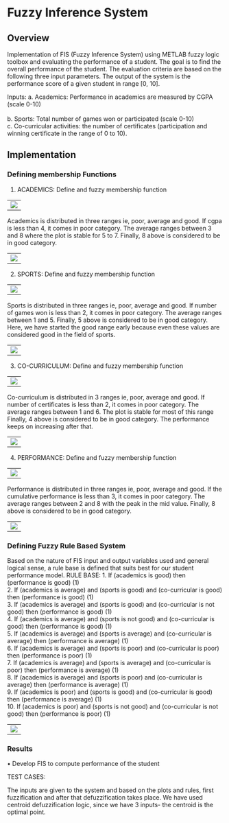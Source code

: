 # Fuzzy Inference System

## Overview

Implementation of FIS (Fuzzy Inference System) using METLAB fuzzy logic toolbox and evaluating the performance of a student. The goal is to find the overall performance of the student. The evaluation criteria are based on the following three input parameters. The output of the system is the performance score of a given student in range [0, 10].  
 
Inputs: 
	a. Academics: Performance in academics are measured by CGPA (scale 0-10)<br/>  
	b. Sports: Total number of games won or participated (scale 0-10)<br/> 
	c. Co-curricular activities: the number of certificates (participation and winning certificate in the range of 0 to 10).<br/>   
 
## Implementation  

### Defining membership Functions

1. ACADEMICS: Define and fuzzy membership function 
	  
  <table>
    <tr>
     <td><img src="https://github.com/tatae3012/Prolog/blob/master/Fuzzy%20Inference%20System/ScreenShots/1.jpg"></td>
    </tr>
  </table>
  
Academics is distributed in three ranges ie, poor, average and good. If cgpa is less than 4, it comes in poor category. The average ranges between 3 and 8 where the plot is stable for 5 to 7.  Finally, 8 above is considered to be in good category. 

  <table>
    <tr>
     <td><img src="https://github.com/tatae3012/Prolog/blob/master/Fuzzy%20Inference%20System/ScreenShots/2.jpg"></td>
    </tr>
  </table>
	  
2. SPORTS: Define and fuzzy membership function 
 
  <table>
    <tr>
     <td><img src="https://github.com/tatae3012/Prolog/blob/master/Fuzzy%20Inference%20System/ScreenShots/3.jpg"></td>
    </tr>
  </table>
  
Sports is distributed in three ranges ie, poor, average and good. If number of games won is less than 2, it comes in poor category. The average ranges between 1 and 5. Finally, 5 above is considered to be in good category. Here, we have started the good range early because even these values are considered good in the field of sports.

  <table>
    <tr>
     <td><img src="https://github.com/tatae3012/Prolog/blob/master/Fuzzy%20Inference%20System/ScreenShots/4.jpg"></td>
    </tr>
  </table> 
  
3. CO-CURRICULUM: Define and fuzzy membership function 
 
  <table>
    <tr>
     <td><img src="https://github.com/tatae3012/Prolog/blob/master/Fuzzy%20Inference%20System/ScreenShots/5.jpg"></td>
    </tr>
  </table>
  
Co-curriculum is distributed in 3 ranges ie, poor, average and good. If number of certificates is less than 2, it comes in poor category. The average ranges between 1 and 6. The plot is stable for most of this range Finally, 4 above is considered to be in good category. The performance keeps on increasing after that.
   
   <table>
    <tr>
     <td><img src="https://github.com/tatae3012/Prolog/blob/master/Fuzzy%20Inference%20System/ScreenShots/6.jpg"></td>
    </tr>
  </table>

4. PERFORMANCE: Define and fuzzy membership function 
 
  <table>
    <tr>
     <td><img src="https://github.com/tatae3012/Prolog/blob/master/Fuzzy%20Inference%20System/ScreenShots/7.png"></td>
    </tr>
  </table>
  
Performance is distributed in three ranges ie, poor, average and good. If the cumulative performance is less than 3, it comes in poor category. The average ranges between 2 and 8 with the peak in the mid value. Finally, 8 above is considered to be in good category. 

  <table>
    <tr>
     <td><img src="https://github.com/tatae3012/Prolog/blob/master/Fuzzy%20Inference%20System/ScreenShots/8.png"></td>
    </tr>
  </table>
 
### Defining Fuzzy Rule Based System
  
Based on the nature of FIS input and output variables used and general logical sense, a rule base is defined that suits best for our student performance model.
<pr>
RULE BASE: 
	1. If (academics is good) then (performance is good) (1)  
	2. If (academics is average) and (sports is good) and (co-curricular is good) then (performance is good) (1)  
	3. If (academics is average) and (sports is good) and (co-curricular is not good) then (performance is good) (1)  
	4. If (academics is average) and (sports is not good) and (co-curricular is good) then (performance is good) (1)  
	5. If (academics is average) and (sports is average) and (co-curricular is average) then (performance is average) (1)  
	6. If (academics is average) and (sports is poor) and (co-curricular is poor) then (performance is poor) (1)  
	7. If (academics is average) and (sports is average) and (co-curricular is poor) then (performance is average) (1)  
	8. If (academics is average) and (sports is poor) and (co-curricular is average) then (performance is average) (1)  
	9. If (academics is poor) and (sports is good) and (co-curricular is good) then (performance is average) (1)  
	10. If (academics is poor) and (sports is not good) and (co-curricular is not good) then (performance is poor) (1)  

  <table>
    <tr>
     <td><img src="https://github.com/tatae3012/Prolog/blob/master/Fuzzy%20Inference%20System/ScreenShots/9.jpg"></td>
    </tr>
  </table>
</pr>  
 
### Results
•	Develop FIS to compute performance of the student 	 
 
TEST CASES: 
   
 
 
 
 
 
  

The inputs are given to the system and based on the plots and rules, first fuzzification and after that defuzzification takes place. We have used centroid defuzzification logic, since we have 3 inputs- the centroid is the optimal point.
